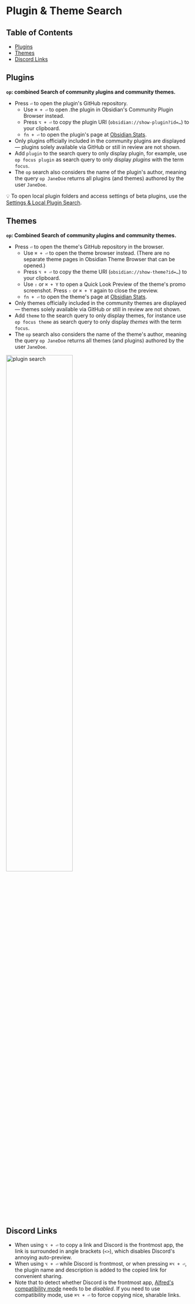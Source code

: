 # Plugin & Theme Search

## Table of Contents

<!-- toc -->

- [Plugins](#plugins)
- [Themes](#themes)
- [Discord Links](#discord-links)

<!-- tocstop -->

## Plugins
**`op`: combined Search of community `p`lugins and community themes.**
- Press `⏎` to open the plugin's GitHub repository.
	+ Use `⌘ + ⏎` to open .the plugin in Obsidian's Community Plugin Browser
	  instead.
	+ Press `⌥ + ⏎` to copy the plugin URI (`obsidian://show-plugin?id=…`) to
	  your clipboard.
	+ `fn + ⏎` to open the plugin's page at [Obsidian Stats](https://www.moritzjung.dev/obsidian-stats/).
- Only plugins officially included in the community plugins are displayed —
  plugins solely available via GitHub or still in review are not shown.
- Add `plugin` to the search query to only display plugin, for example, use `op
  focus plugin` as search query to only display *plugins* with the term `focus`.
- The `op` search also considers the name of the plugin's author, meaning the
  query `op JaneDoe` returns all plugins (and themes) authored by the user
  `JaneDoe`.

💡 To open local plugin folders and access settings of beta plugins, use the
[Settings & Local Plugin Search](Settings%20and%20Local%20Plugin%20Search.md).

## Themes
**`op`: Combined Search of community `p`lugins and community themes.**
- Press `⏎` to open the theme's GitHub repository in the browser.
	+ Use `⌘ + ⏎` to open the theme browser instead. (There are no separate
	  theme pages in Obsidian Theme Browser that can be opened.)
	+ Press `⌥ + ⏎` to copy the theme URI (`obsidian://show-theme?id=…`) to your clipboard.
	+ Use `⇧` or `⌘ + Y` to open a Quick Look Preview of the theme's promo
	  screenshot. Press `⇧` or `⌘ + Y` again to close the preview.
	+ `fn + ⏎` to open the theme's page at [Obsidian Stats](https://www.moritzjung.dev/obsidian-stats/).
- Only themes officially included in the community themes are displayed — themes
  solely available via GitHub or still in review are not shown.
- Add `theme` to the search query to only display themes, for instance use `op
  focus theme` as search query to only display *themes* with the term `focus`.
- The `op` search also considers the name of the theme's author, meaning the
  query `op JaneDoe` returns all themes (and plugins) authored by the user
  `JaneDoe`.

<img alt="plugin search" width=60% src="https://user-images.githubusercontent.com/73286100/131027623-5e8b3667-d00d-47dc-ba49-6938686e2aca.gif">

## Discord Links
- When using `⌥ + ⏎` to copy a link and Discord is the frontmost app, the link
  is surrounded in angle brackets (`<>`), which disables Discord's annoying
  auto-preview.
- When using `⌥ + ⏎` while Discord is frontmost, or when pressing `⌘⌥ + ⏎`, the
  plugin name and description is added to the copied link for convenient
  sharing.
- Note that to detect whether Discord is the frontmost app, [Alfred's
  compatibility mode](https://www.alfredapp.com/help/appearance/) needs to be
  *disabled*. If you need to use compatibility mode, use `⌘⌥ + ⏎` to force
  copying nice, sharable links.

